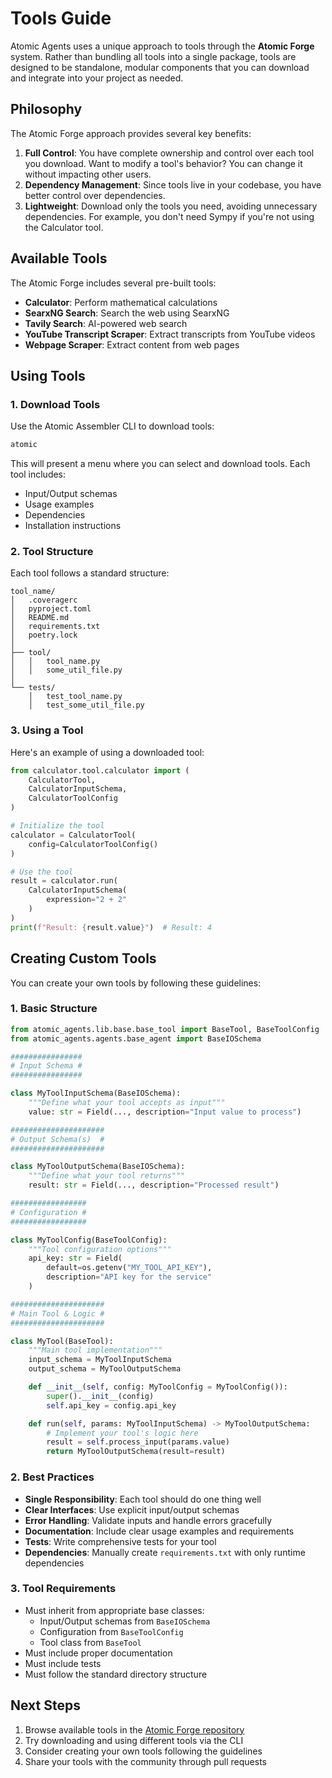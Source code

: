 # Tools Guide

Atomic Agents uses a unique approach to tools through the **Atomic Forge** system. Rather than bundling all tools into a single package, tools are designed to be standalone, modular components that you can download and integrate into your project as needed.

## Philosophy

The Atomic Forge approach provides several key benefits:

1. **Full Control**: You have complete ownership and control over each tool you download. Want to modify a tool's behavior? You can change it without impacting other users.
2. **Dependency Management**: Since tools live in your codebase, you have better control over dependencies.
3. **Lightweight**: Download only the tools you need, avoiding unnecessary dependencies. For example, you don't need Sympy if you're not using the Calculator tool.

## Available Tools

The Atomic Forge includes several pre-built tools:

- **Calculator**: Perform mathematical calculations
- **SearxNG Search**: Search the web using SearxNG
- **Tavily Search**: AI-powered web search
- **YouTube Transcript Scraper**: Extract transcripts from YouTube videos
- **Webpage Scraper**: Extract content from web pages

## Using Tools

### 1. Download Tools

Use the Atomic Assembler CLI to download tools:

```bash
atomic
```

This will present a menu where you can select and download tools. Each tool includes:
- Input/Output schemas
- Usage examples
- Dependencies
- Installation instructions

### 2. Tool Structure

Each tool follows a standard structure:

```
tool_name/
│   .coveragerc
│   pyproject.toml
│   README.md
│   requirements.txt
│   poetry.lock
│
├── tool/
│   │   tool_name.py
│   │   some_util_file.py
│
└── tests/
    │   test_tool_name.py
    │   test_some_util_file.py
```

### 3. Using a Tool

Here's an example of using a downloaded tool:

```python
from calculator.tool.calculator import (
    CalculatorTool,
    CalculatorInputSchema,
    CalculatorToolConfig
)

# Initialize the tool
calculator = CalculatorTool(
    config=CalculatorToolConfig()
)

# Use the tool
result = calculator.run(
    CalculatorInputSchema(
        expression="2 + 2"
    )
)
print(f"Result: {result.value}")  # Result: 4
```

## Creating Custom Tools

You can create your own tools by following these guidelines:

### 1. Basic Structure

```python
from atomic_agents.lib.base.base_tool import BaseTool, BaseToolConfig
from atomic_agents.agents.base_agent import BaseIOSchema

################
# Input Schema #
################

class MyToolInputSchema(BaseIOSchema):
    """Define what your tool accepts as input"""
    value: str = Field(..., description="Input value to process")

#####################
# Output Schema(s)  #
#####################

class MyToolOutputSchema(BaseIOSchema):
    """Define what your tool returns"""
    result: str = Field(..., description="Processed result")

#################
# Configuration #
#################

class MyToolConfig(BaseToolConfig):
    """Tool configuration options"""
    api_key: str = Field(
        default=os.getenv("MY_TOOL_API_KEY"),
        description="API key for the service"
    )

#####################
# Main Tool & Logic #
#####################

class MyTool(BaseTool):
    """Main tool implementation"""
    input_schema = MyToolInputSchema
    output_schema = MyToolOutputSchema

    def __init__(self, config: MyToolConfig = MyToolConfig()):
        super().__init__(config)
        self.api_key = config.api_key

    def run(self, params: MyToolInputSchema) -> MyToolOutputSchema:
        # Implement your tool's logic here
        result = self.process_input(params.value)
        return MyToolOutputSchema(result=result)
```

### 2. Best Practices

- **Single Responsibility**: Each tool should do one thing well
- **Clear Interfaces**: Use explicit input/output schemas
- **Error Handling**: Validate inputs and handle errors gracefully
- **Documentation**: Include clear usage examples and requirements
- **Tests**: Write comprehensive tests for your tool
- **Dependencies**: Manually create `requirements.txt` with only runtime dependencies

### 3. Tool Requirements

- Must inherit from appropriate base classes:
  - Input/Output schemas from `BaseIOSchema`
  - Configuration from `BaseToolConfig`
  - Tool class from `BaseTool`
- Must include proper documentation
- Must include tests
- Must follow the standard directory structure

## Next Steps

1. Browse available tools in the [Atomic Forge repository](https://github.com/BrainBlend-AI/atomic-agents/tree/main/atomic-forge)
2. Try downloading and using different tools via the CLI
3. Consider creating your own tools following the guidelines
4. Share your tools with the community through pull requests
